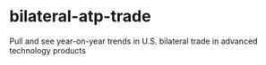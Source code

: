 # bilateral-atp-trade
Pull and see year-on-year trends in U.S. bilateral trade in advanced technology products
